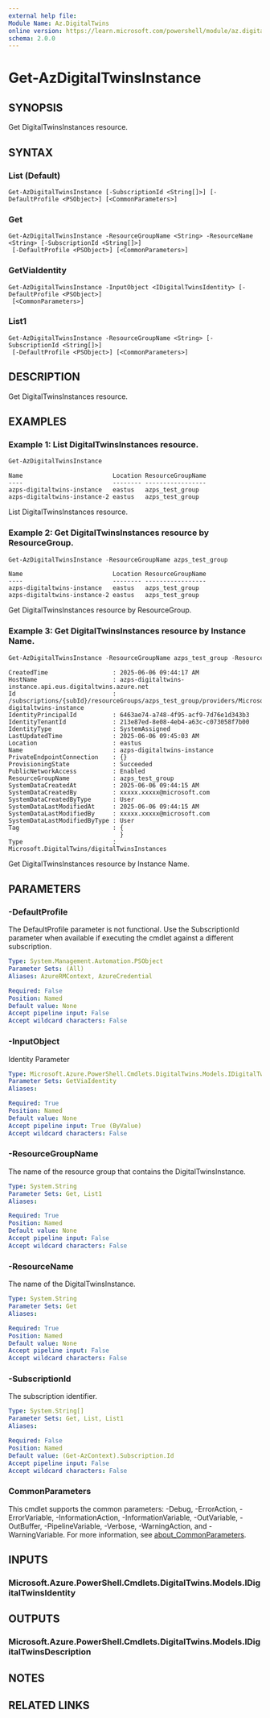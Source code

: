 ```yaml
---
external help file:
Module Name: Az.DigitalTwins
online version: https://learn.microsoft.com/powershell/module/az.digitaltwins/get-azdigitaltwinsinstance
schema: 2.0.0
---
```


# Get-AzDigitalTwinsInstance

## SYNOPSIS
Get DigitalTwinsInstances resource.

## SYNTAX

### List (Default)
```
Get-AzDigitalTwinsInstance [-SubscriptionId <String[]>] [-DefaultProfile <PSObject>] [<CommonParameters>]
```

### Get
```
Get-AzDigitalTwinsInstance -ResourceGroupName <String> -ResourceName <String> [-SubscriptionId <String[]>]
 [-DefaultProfile <PSObject>] [<CommonParameters>]
```

### GetViaIdentity
```
Get-AzDigitalTwinsInstance -InputObject <IDigitalTwinsIdentity> [-DefaultProfile <PSObject>]
 [<CommonParameters>]
```

### List1
```
Get-AzDigitalTwinsInstance -ResourceGroupName <String> [-SubscriptionId <String[]>]
 [-DefaultProfile <PSObject>] [<CommonParameters>]
```

## DESCRIPTION
Get DigitalTwinsInstances resource.

## EXAMPLES

### Example 1: List DigitalTwinsInstances resource.
```powershell
Get-AzDigitalTwinsInstance
```

```output
Name                         Location ResourceGroupName
----                         -------- -----------------
azps-digitaltwins-instance   eastus   azps_test_group
azps-digitaltwins-instance-2 eastus   azps_test_group
```

List DigitalTwinsInstances resource.

### Example 2: Get DigitalTwinsInstances resource by ResourceGroup.
```powershell
Get-AzDigitalTwinsInstance -ResourceGroupName azps_test_group
```

```output
Name                         Location ResourceGroupName
----                         -------- -----------------
azps-digitaltwins-instance   eastus   azps_test_group
azps-digitaltwins-instance-2 eastus   azps_test_group
```

Get DigitalTwinsInstances resource by ResourceGroup.

### Example 3: Get DigitalTwinsInstances resource by Instance Name.
```powershell
Get-AzDigitalTwinsInstance -ResourceGroupName azps_test_group -ResourceName azps-digitaltwins-instance
```

```output
CreatedTime                  : 2025-06-06 09:44:17 AM
HostName                     : azps-digitaltwins-instance.api.eus.digitaltwins.azure.net
Id                           : /subscriptions/{subId}/resourceGroups/azps_test_group/providers/Microsoft.DigitalTwins/digitalTwinsInstances/azps-digitaltwins-instance
IdentityPrincipalId          : 6463ae74-a748-4f95-acf9-7d76e1d343b3
IdentityTenantId             : 213e87ed-8e08-4eb4-a63c-c073058f7b00
IdentityType                 : SystemAssigned
LastUpdatedTime              : 2025-06-06 09:45:03 AM
Location                     : eastus
Name                         : azps-digitaltwins-instance
PrivateEndpointConnection    : {}
ProvisioningState            : Succeeded
PublicNetworkAccess          : Enabled
ResourceGroupName            : azps_test_group
SystemDataCreatedAt          : 2025-06-06 09:44:15 AM
SystemDataCreatedBy          : xxxxx.xxxxx@microsoft.com
SystemDataCreatedByType      : User
SystemDataLastModifiedAt     : 2025-06-06 09:44:15 AM
SystemDataLastModifiedBy     : xxxxx.xxxxx@microsoft.com
SystemDataLastModifiedByType : User
Tag                          : {
                               }
Type                         : Microsoft.DigitalTwins/digitalTwinsInstances
```

Get DigitalTwinsInstances resource by Instance Name.

## PARAMETERS

### -DefaultProfile
The DefaultProfile parameter is not functional.
Use the SubscriptionId parameter when available if executing the cmdlet against a different subscription.

```yaml
Type: System.Management.Automation.PSObject
Parameter Sets: (All)
Aliases: AzureRMContext, AzureCredential

Required: False
Position: Named
Default value: None
Accept pipeline input: False
Accept wildcard characters: False
```

### -InputObject
Identity Parameter

```yaml
Type: Microsoft.Azure.PowerShell.Cmdlets.DigitalTwins.Models.IDigitalTwinsIdentity
Parameter Sets: GetViaIdentity
Aliases:

Required: True
Position: Named
Default value: None
Accept pipeline input: True (ByValue)
Accept wildcard characters: False
```

### -ResourceGroupName
The name of the resource group that contains the DigitalTwinsInstance.

```yaml
Type: System.String
Parameter Sets: Get, List1
Aliases:

Required: True
Position: Named
Default value: None
Accept pipeline input: False
Accept wildcard characters: False
```

### -ResourceName
The name of the DigitalTwinsInstance.

```yaml
Type: System.String
Parameter Sets: Get
Aliases:

Required: True
Position: Named
Default value: None
Accept pipeline input: False
Accept wildcard characters: False
```

### -SubscriptionId
The subscription identifier.

```yaml
Type: System.String[]
Parameter Sets: Get, List, List1
Aliases:

Required: False
Position: Named
Default value: (Get-AzContext).Subscription.Id
Accept pipeline input: False
Accept wildcard characters: False
```

### CommonParameters
This cmdlet supports the common parameters: -Debug, -ErrorAction, -ErrorVariable, -InformationAction, -InformationVariable, -OutVariable, -OutBuffer, -PipelineVariable, -Verbose, -WarningAction, and -WarningVariable. For more information, see [about_CommonParameters](http://go.microsoft.com/fwlink/?LinkID=113216).

## INPUTS

### Microsoft.Azure.PowerShell.Cmdlets.DigitalTwins.Models.IDigitalTwinsIdentity

## OUTPUTS

### Microsoft.Azure.PowerShell.Cmdlets.DigitalTwins.Models.IDigitalTwinsDescription

## NOTES

## RELATED LINKS

